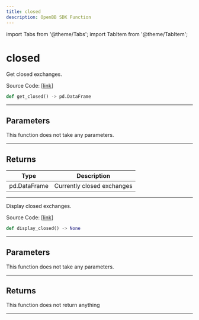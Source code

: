 ```yaml
---
title: closed
description: OpenBB SDK Function
---
```


import Tabs from '@theme/Tabs';
import TabItem from '@theme/TabItem';

# closed

<Tabs>
<TabItem value="model" label="Model" default>

Get closed exchanges.

Source Code: [[link](https://github.com/OpenBB-finance/OpenBBTerminal/tree/main/openbb_terminal/stocks/tradinghours/bursa_model.py#L76)]

```python
def get_closed() -> pd.DataFrame
```

---

## Parameters

This function does not take any parameters.

---

## Returns

| Type | Description |
| ---- | ----------- |
| pd.DataFrame | Currently closed exchanges |
---



</TabItem>
<TabItem value="view" label="View">

Display closed exchanges.

Source Code: [[link](https://github.com/OpenBB-finance/OpenBBTerminal/tree/main/openbb_terminal/stocks/tradinghours/bursa_view.py#L64)]

```python
def display_closed() -> None
```

---

## Parameters

This function does not take any parameters.

---

## Returns

This function does not return anything

---



</TabItem>
</Tabs>
